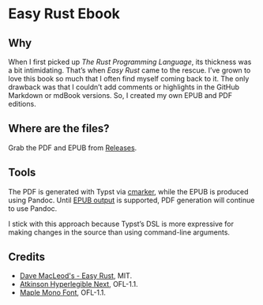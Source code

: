 # Easy Rust Ebook

## Why

When I first picked up _The Rust Programming Language_, its thickness was a bit intimidating. That’s when _Easy Rust_ came to the rescue. I’ve grown to love this book so much that I often find myself coming back to it. The only drawback was that I couldn’t add comments or highlights in the GitHub Markdown or mdBook versions. So, I created my own EPUB and PDF editions.

## Where are the files?

Grab the PDF and EPUB from [Releases](https://github.com/azzamsa/easy_rust_ebook/releases).

## Tools

The PDF is generated with Typst via [cmarker](https://github.com/SabrinaJewson/cmarker.typ), while the EPUB is produced using Pandoc. Until [EPUB output](https://github.com/typst/typst/issues/188) is supported, PDF generation will continue to use Pandoc.

I stick with this approach because Typst’s DSL is more expressive for making changes in the source than using command-line arguments.

## Credits

- [Dave MacLeod's - Easy Rust](https://github.com/Dhghomon/easy_rust), MIT.
- [Atkinson Hyperlegible Next](https://github.com/googlefonts/atkinson-hyperlegible-next), OFL-1.1.
- [Maple Mono Font](https://github.com/subframe7536/maple-font), OFL-1.1.
